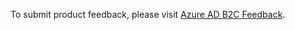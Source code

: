 To submit product feedback, please visit [Azure AD B2C Feedback](https://feedback.azure.com/forums/169401-azure-active-directory/category/160596-b2c).
